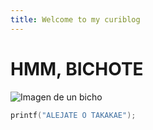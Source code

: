 ```yaml
---
title: Welcome to my curiblog
---
```


# HMM, BICHOTE
![Imagen de un bicho](https://static.wikia.nocookie.net/budokai/images/e/e1/%E3%82%BB%E3%83%AB.png/revision/latest?cb=20120620180702&path-prefix=es)
``` C
printf("ALEJATE O TAKAKAE");
```
